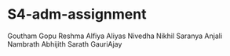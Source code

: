 # S4-adm-assignment
Goutham
Gopu
Reshma
Alfiya
Aliyas
Nivedha
Nikhil
Saranya
Anjali Nambrath
Abhijith 
Sarath
GauriAjay

